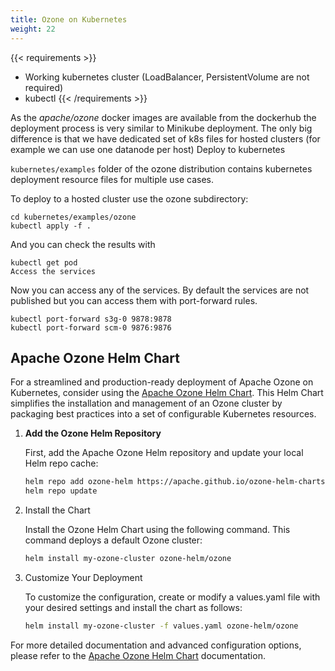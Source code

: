```yaml
---
title: Ozone on Kubernetes
weight: 22
---
```

<!---
  Licensed to the Apache Software Foundation (ASF) under one or more
  contributor license agreements.  See the NOTICE file distributed with
  this work for additional information regarding copyright ownership.
  The ASF licenses this file to You under the Apache License, Version 2.0
  (the "License"); you may not use this file except in compliance with
  the License.  You may obtain a copy of the License at

      http://www.apache.org/licenses/LICENSE-2.0

  Unless required by applicable law or agreed to in writing, software
  distributed under the License is distributed on an "AS IS" BASIS,
  WITHOUT WARRANTIES OR CONDITIONS OF ANY KIND, either express or implied.
  See the License for the specific language governing permissions and
  limitations under the License.
-->


{{< requirements >}}
 * Working kubernetes cluster (LoadBalancer, PersistentVolume are not required)
 * kubectl
{{< /requirements >}}

As the _apache/ozone_ docker images are available from the dockerhub the deployment process is very similar to Minikube deployment. The only big difference is that we have dedicated set of k8s files for hosted clusters (for example we can use one datanode per host)
Deploy to kubernetes

`kubernetes/examples` folder of the ozone distribution contains kubernetes deployment resource files for multiple use cases.

To deploy to a hosted cluster use the ozone subdirectory:

```
cd kubernetes/examples/ozone
kubectl apply -f .
```

And you can check the results with

```
kubectl get pod
Access the services
```

Now you can access any of the services. By default the services are not published but you can access them with port-forward rules.

```
kubectl port-forward s3g-0 9878:9878
kubectl port-forward scm-0 9876:9876
```

## Apache Ozone Helm Chart

For a streamlined and production-ready deployment of Apache Ozone on Kubernetes, consider using the [Apache Ozone Helm Chart](https://apache.github.io/ozone-helm-charts/). This Helm Chart simplifies the installation and management of an Ozone cluster by packaging best practices into a set of configurable Kubernetes resources.

1. **Add the Ozone Helm Repository**

   First, add the Apache Ozone Helm repository and update your local Helm repo cache:

   ```bash
   helm repo add ozone-helm https://apache.github.io/ozone-helm-charts/
   helm repo update
   ```

2. Install the Chart

   Install the Ozone Helm Chart using the following command. This command deploys a default Ozone cluster:

   ```bash
   helm install my-ozone-cluster ozone-helm/ozone
   ```

3. Customize Your Deployment

   To customize the configuration, create or modify a values.yaml file with your desired settings and install the chart as follows:

   ```bash
   helm install my-ozone-cluster -f values.yaml ozone-helm/ozone
   ```

For more detailed documentation and advanced configuration options, please refer to the [Apache Ozone Helm Chart](https://apache.github.io/ozone-helm-charts/) documentation.
